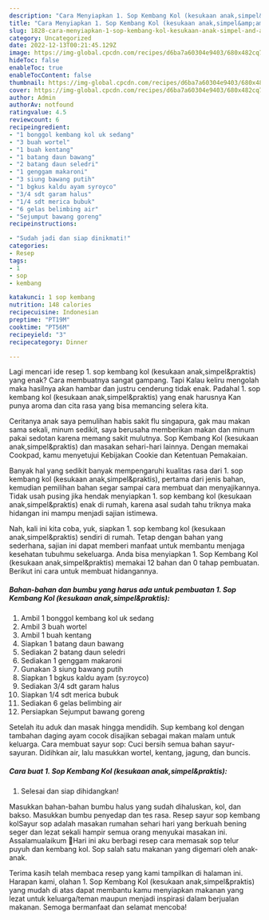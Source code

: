 ```yaml
---
description: "Cara Menyiapkan 1. Sop Kembang Kol (kesukaan anak,simpel&amp;amp;praktis) yang Lezat Sekali, Buat Buka Puasa Menggugah Selera"
title: "Cara Menyiapkan 1. Sop Kembang Kol (kesukaan anak,simpel&amp;amp;praktis) yang Lezat Sekali, Buat Buka Puasa Menggugah Selera"
slug: 1828-cara-menyiapkan-1-sop-kembang-kol-kesukaan-anak-simpel-and-amp-praktis-yang-lezat-sekali-buat-buka-puasa-menggugah-selera
category: Uncategorized
date: 2022-12-13T00:21:45.129Z
image: https://img-global.cpcdn.com/recipes/d6ba7a60304e9403/680x482cq70/1-sop-kembang-kol-kesukaan-anaksimpelpraktis-foto-resep-utama.jpg
hideToc: false
enableToc: true
enableTocContent: false
thumbnail: https://img-global.cpcdn.com/recipes/d6ba7a60304e9403/680x482cq70/1-sop-kembang-kol-kesukaan-anaksimpelpraktis-foto-resep-utama.jpg
cover: https://img-global.cpcdn.com/recipes/d6ba7a60304e9403/680x482cq70/1-sop-kembang-kol-kesukaan-anaksimpelpraktis-foto-resep-utama.jpg
author: Admin
authorAv: notfound
ratingvalue: 4.5
reviewcount: 6
recipeingredient:
- "1 bonggol kembang kol uk sedang"
- "3 buah wortel"
- "1 buah kentang"
- "1 batang daun bawang"
- "2 batang daun seledri"
- "1 genggam makaroni"
- "3 siung bawang putih"
- "1 bgkus kaldu ayam syroyco"
- "3/4 sdt garam halus"
- "1/4 sdt merica bubuk"
- "6 gelas belimbing air"
- "Sejumput bawang goreng"
recipeinstructions:

- "Sudah jadi dan siap dinikmati!"
categories:
- Resep
tags:
- 1
- sop
- kembang

katakunci: 1 sop kembang 
nutrition: 148 calories
recipecuisine: Indonesian
preptime: "PT19M"
cooktime: "PT56M"
recipeyield: "3"
recipecategory: Dinner

---
```



Lagi mencari ide resep 1. sop kembang kol (kesukaan anak,simpel&amp;praktis) yang enak? Cara membuatnya sangat gampang. Tapi Kalau keliru mengolah maka hasilnya akan hambar dan justru cenderung tidak enak. Padahal 1. sop kembang kol (kesukaan anak,simpel&amp;praktis) yang enak harusnya Kan punya aroma dan cita rasa yang bisa memancing selera kita.


Ceritanya anak saya pemulihan habis sakit flu singapura, gak mau makan sama sekali, minum sedikit, saya berusaha memberikan makan dan minum pakai sedotan karena memang sakit mulutnya. Sop Kembang Kol (kesukaan anak,simpel&amp;praktis) dan masakan sehari-hari lainnya. Dengan memakai Cookpad, kamu menyetujui Kebijakan Cookie dan Ketentuan Pemakaian.

Banyak hal yang sedikit banyak mempengaruhi kualitas rasa dari 1. sop kembang kol (kesukaan anak,simpel&amp;praktis), pertama dari jenis bahan, kemudian pemilihan bahan segar sampai cara membuat dan menyajikannya. Tidak usah pusing jika hendak menyiapkan 1. sop kembang kol (kesukaan anak,simpel&amp;praktis) enak di rumah, karena asal sudah tahu triknya maka hidangan ini mampu menjadi sajian istimewa.


Nah, kali ini kita coba, yuk, siapkan 1. sop kembang kol (kesukaan anak,simpel&amp;praktis) sendiri di rumah. Tetap dengan bahan yang sederhana, sajian ini dapat memberi manfaat untuk membantu menjaga kesehatan tubuhmu sekeluarga. Anda bisa menyiapkan 1. Sop Kembang Kol (kesukaan anak,simpel&amp;praktis) memakai 12 bahan dan 0 tahap pembuatan. Berikut ini cara untuk membuat hidangannya.

<!--inarticleads1-->

##### Bahan-bahan dan bumbu yang harus ada untuk pembuatan 1. Sop Kembang Kol (kesukaan anak,simpel&amp;praktis):

1. Ambil 1 bonggol kembang kol uk sedang
1. Ambil 3 buah wortel
1. Ambil 1 buah kentang
1. Siapkan 1 batang daun bawang
1. Sediakan 2 batang daun seledri
1. Sediakan 1 genggam makaroni
1. Gunakan 3 siung bawang putih
1. Siapkan 1 bgkus kaldu ayam (sy:royco)
1. Sediakan 3/4 sdt garam halus
1. Siapkan 1/4 sdt merica bubuk
1. Sediakan 6 gelas belimbing air
1. Persiapkan Sejumput bawang goreng


Setelah itu aduk dan masak hingga mendidih. Sup kembang kol dengan tambahan daging ayam cocok disajikan sebagai makan malam untuk keluarga. Cara membuat sayur sop: Cuci bersih semua bahan sayur-sayuran. Didihkan air, lalu masukkan wortel, kentang, jagung, dan buncis. 

<!--inarticleads2-->

##### Cara buat 1. Sop Kembang Kol (kesukaan anak,simpel&amp;praktis):


1. Selesai dan siap dihidangkan!

Masukkan bahan-bahan bumbu halus yang sudah dihaluskan, kol, dan bakso. Masukkan bumbu penyedap dan tes rasa. Resep sayur sop kembang kolSayur sop adalah masakan rumahan sehari hari yang berkuah bening seger dan lezat sekali hampir semua orang menyukai masakan ini. Assalamualaikum 🙏Hari ini aku berbagi resep cara memasak sop telur puyuh dan kembang kol. Sop salah satu makanan yang digemari oleh anak-anak. 

Terima kasih telah membaca resep yang kami tampilkan di halaman ini. Harapan kami, olahan 1. Sop Kembang Kol (kesukaan anak,simpel&amp;praktis) yang mudah di atas dapat membantu kamu menyiapkan makanan yang lezat untuk keluarga/teman maupun menjadi inspirasi dalam berjualan makanan. Semoga bermanfaat dan selamat mencoba!
